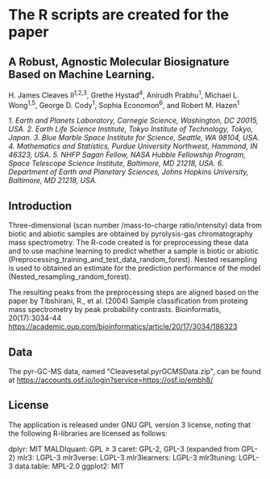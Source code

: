 
# The R scripts are created for the paper

## A Robust, Agnostic Molecular Biosignature Based on Machine Learning. 
H. James Cleaves II<sup>1,2,3</sup>, Grethe Hystad<sup>4</sup>, Anirudh Prabhu<sup>1</sup>, Michael L. Wong<sup>1,5</sup>, George D. Cody<sup>1</sup>, Sophia Economon<sup>6</sup>, and Robert M. Hazen<sup>1</sup>

*1. Earth and Planets Laboratory, Carnegie Science, Washington, DC 20015, USA.*
*2. Earth Life Science Institute, Tokyo Institute of Technology, Tokyo, Japan.*
*3. Blue Marble Space Institute for Science, Seattle, WA 98104, USA.*
*4. Mathematics and Statistics, Purdue University Northwest, Hammond, IN 46323, USA.*
*5. NHFP Sagan Fellow, NASA Hubble Fellowship Program, Space Telescope Science Institute, Baltimore, MD 21218, USA.*
*6. Department of Earth and Planetary Sciences, Johns Hopkins University, Baltimore, MD 21218, USA.*

## Introduction
Three-dimensional (scan number /mass-to-charge ratio/intensity) data from biotic and abiotic samples are obtained by pyrolysis-gas chromatography mass spectrometry. The R-code created is for preprocessing these data and to use machine learning to predict whether a sample is biotic or abiotic (Preprocessing_training_and_test_data_random_forest).
Nested resampling is used to obtained an estimate for the prediction performance of the model (Nested_resampling_random_forest).

The resulting peaks from the preprocessing steps are aligned based on the paper by 
Tibshirani, R., et al. (2004) 
Sample classification from proteing mass spectrometry by peak probability contrasts.
Bioinformatis, 20(17):3034-44
https://academic.oup.com/bioinformatics/article/20/17/3034/186323

## Data
The pyr-GC-MS data, named "Cleavesetal.pyrGCMSData.zip", can be found at https://accounts.osf.io/login?service=https://osf.io/embh8/

## License
The application is released under GNU GPL version 3 license, noting that the following R-libraries are licensed as follows:

dplyr: MIT
MALDIquant: GPL ≥ 3
caret: GPL-2, GPL-3 (expanded from GPL-2)
mlr3: LGPL-3
mlr3verse: LGPL-3
mlr3learners: LGPL-3
mlr3tuning: LGPL-3
data.table: MPL-2.0
ggplot2: MIT
